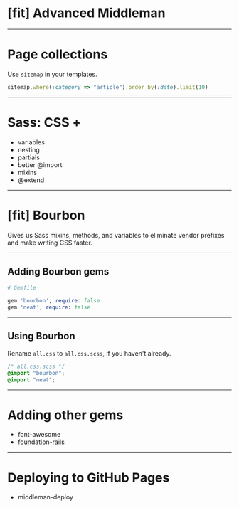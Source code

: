 # [fit] Advanced Middleman

---

# Page collections

Use `sitemap` in your templates.

```ruby
sitemap.where(:category => "article").order_by(:date).limit(10)
```

---

# Sass: CSS +

* variables
* nesting
* partials
* better @import
* mixins
* @extend

---

# [fit] Bourbon

Gives us Sass mixins, methods, and variables to eliminate vendor prefixes and make writing CSS faster.

---

## Adding Bourbon gems

```ruby
# Gemfile

gem 'bourbon', require: false
gem 'neat', require: false
```

---

## Using Bourbon

Rename `all.css` to `all.css.scss`, if you haven't already.

```css
/* all.css.scss */
@import "bourbon";
@import "neat";
```

---

# Adding other gems

* font-awesome
* foundation-rails

---

# Deploying to GitHub Pages

* middleman-deploy
